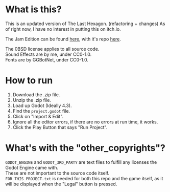 # What is this?

This is an updated version of The Last Hexagon. (refactoring + changes)
As of right now, I have no interest in putting this on itch.io.

The Jam Edition can be found [here](https://christmas-missionary.itch.io/the-last-hexagon-jam-edition), with it's repo [here](https://github.com/Christmas-Missionary/MJ169).  
  
The 0BSD license applies to all source code.  
Sound Effects are by me, under CC0-1.0.  
Fonts are by GGBotNet, under CC0-1.0.


# How to run 
1. Download the .zip file.  
2. Unzip the .zip file.  
3. Load up Godot (Ideally 4.3).  
4. Find the `project.godot` file.   
5. Click on "Import & Edit".  
6. Ignore all the editor errors, if there are no errors at run time, it works.  
7. Click the Play Button that says "Run Project".  

# What's with the "other_copyrights"?

`GODOT_ENGINE` and `GODOT_3RD_PARTY` are text files to fulfill any licenses the Godot Engine came with.  
These are not important to the source code itself.  
`FOR_THIS_PROJECT.txt` is needed for both this repo and the game itself, as it will be displayed when the "Legal" button is pressed.
